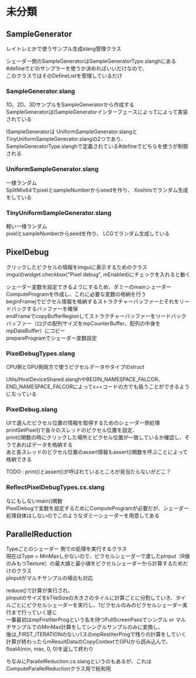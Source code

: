 # 未分類

## SampleGenerator
レイトレとかで使うサンプル生成slang管理クラス  

シェーダー側のSampleGeneratorはSampleGeneratorType.slanghにある#defineでどのサンプラーを使うか決めればいいだけなので、  
このクラスではそのDefineListを管理しているだけ  

### SampleGenerator.slang
1D、2D、3DサンプルをSampleGeneratorから作成する  
SampleGeneratorはISampleGeneratorインターフェースによってによって実装されている

ISampleGeneratorは
UniformSampleGenerator.slangとTinyUniformSampleGenerator.slangの2つであり、
SampleGeneratorType.slanghで定義されている#defineでどちらを使うが制御される  

### UniformSampleGenerator.slang
一様ランダム   
SplitMix64でpixelとsampleNumberからseedを作り、 
Xoshiroでランダム生成をしている  

### TinyUniformSampleGenerator.slang
軽い一様ランダム  
pixelとsampleNumberからseedを作り、 
LCGでランダム生成している  


## PixelDebug
クリックしたピクセルの情報をimguiに表示するためのクラス  
imguiのwidget.checkbox("Pixel debug", mEnabled)にチェックを入れると動く  

シェーダー変数を設定できるようにするため、ダミーのmainシェーダーComputeProgramを作成し、これに必要な変数の格納を行う  
beginFramejでピクセル情報を格納するストラクチャーバッファーとそれをリードバックするバッファーを確保  
endFrameでcopyBufferRegionしてストラクチャーバッファーをリードバックバッファー（ログの配列サイズをmpCounterBuffer、配列の中身をmpDataBuffer）にコピー  
prepareProgramでシェーダー変数設定

### PixelDebugTypes.slang
CPU側とGPU側両方で使うピクセルデータやタイプのstruct  

Utils/HostDeviceShared.slanghやBEGIN_NAMESPACE_FALCOR、END_NAMESPACE_FALCORによってc++コードの方でも扱うことができるようになっている  

### PixelDebug.slang
UIで選んだピクセル位置の情報を取得するためのシェーダー側処理  
printSetPixel()で各々のスレッドのピクセル位置を設定、  
print()関数の時にクリックした場所とピクセル位置が一致しているか確認し、そうであればデータを格納する  
あと各スレッドのピクセル位置のassert情報もassert()関数を呼ぶことによって格納できる  

TODO : print()とassert()が呼ばれているところが見当たらないがどこ？ 


### ReflectPixelDebugTypes.cs.slang
なにもしないmain()関数  
PixelDebugで変数を設定するためにComputeProgramが必要だが、シェーダー処理自体はしないのでこのようなダミーシェーダーを用意してある  

  

## ParallelReduction

Typeごとのシェーダー 側での処理を実行するクラス  
現在はType = MinMaxしかないので、ピクセルシェーダーで渡したpInput（R値のみもつTexture）の最大値と最小値をピクセルシェーダーから計算するためだけのクラス  
pInputがマルチサンプルの場合も対応  

reduce()で計算が実行され、  
pInputのサイズをkTileSizeの大きさのタイルに計算ごとに分割していき、タイルごとにピクセルシェーダーを実行し、1ピクセルのみのピクセルシェーダー実行まで行っていく感じ  
  一番最初はmpFirstIterProgという名を持つFullScreenPassでシングル or マルチサンプルでのMinMax計算をしてシングルサンプルのみに変換し、  
後は_FIRST_ITERATIONのないパスのmpRestIterProgで残りの計算をしていく  
計算が終わったらmResultDataのCopyContextでGPUから読み込んで、float4(min, max, 0, 0)を返して終わり  

ちなみにParallelReduction.cs.slangというのもあるが、これはComputeParallelReductionクラス用で総和用
<!--stackedit_data:
eyJoaXN0b3J5IjpbLTEwODYwODg0OTYsLTczNDA5ODU5MywtMT
A1MDA4MzYsLTQ2MjUwNzk1NSw0MTkwMTAzODcsMTUwNDM3NzYz
OCwxMTc2MTUwODI4LDIwOTc0MjM2MSwyMDg2NDM1MzU4LDE0Mj
QwNzk1OTYsLTExMTE1NzMyNzgsLTYwODAwNjIyMywtMTkyNjc2
MDY2MCwxNTcxMjEyMDQzLC0xOTk2ODQ0NDc5LDg3MjU4OTAxNi
wtMTkwNzE2NTc3MywtNTkxOTMwNjgwLC01MTgwOTMyNDgsLTE5
NjAxMjc5NjZdfQ==
-->